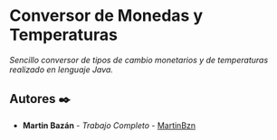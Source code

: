 # Conversor de Monedas y Temperaturas

_Sencillo conversor de tipos de cambio monetarios y de temperaturas realizado en lenguaje Java._


## Autores ✒️

* **Martin Bazán** - *Trabajo Completo* - [MartinBzn](mailto:martin.alejandro.bzn@gmail.com)